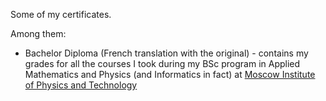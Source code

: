 Some of my certificates. 

Among them:

- Bachelor Diploma (French translation with the original) - contains my grades for all the courses I took during my BSc program in Applied Mathematics and Physics (and Informatics in fact) at [Moscow Institute of Physics and Technology](https://eng.mipt.ru/)

